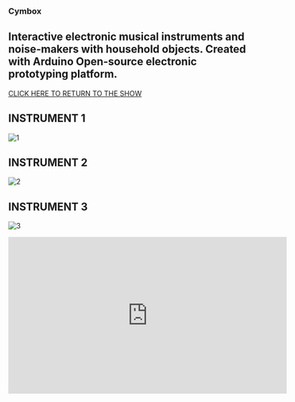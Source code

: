 ### Cymbox

## Interactive electronic musical instruments and noise-makers with household objects. Created with Arduino Open-source electronic prototyping platform.


[CLICK HERE TO RETURN TO THE SHOW](http://www.yourcarsextendedwarranty.com/)


## INSTRUMENT 1

![1]({{site.baseurl}}/cymbox1.png)



## INSTRUMENT 2

![2]({{site.baseurl}}//cymbox2.png)



## INSTRUMENT 3

![3]({{site.baseurl}}//cymbox3.png)




<iframe width="560" height="315" src="https://www.youtube.com/embed/_lwG59rswQo" title="YouTube video player" frameborder="0" allow="accelerometer; autoplay; clipboard-write; encrypted-media; gyroscope; picture-in-picture" allowfullscreen></iframe>


